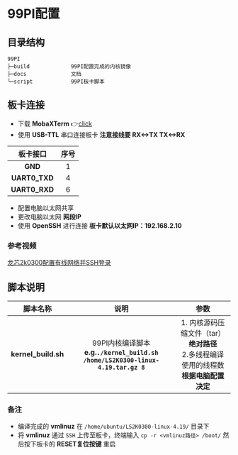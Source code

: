 # 99PI配置
## 目录结构
```
99PI
├─build             99PI配置完成的内核镜像
├─docs              文档
└─script            99PI板卡脚本
```
## 板卡连接
- 下载 <b>MobaXTerm</b> 👉[click](https://mobaxterm.mobatek.net/download-home-edition.html)
- 使用 <b>USB-TTL</b> 串口连接板卡 <b>注意接线要 RX<->TX  TX<->RX</b>

| 板卡接口 | 序号 |
| :-: | :-: |
| <b>GND</b> | 1 |
| <b>UART0_TXD</b> | 4 |
| <b>UART0_RXD</b> | 6 |

- 配置电脑以太网共享
- 更改电脑以太网 <b>网段IP</b>
- 使用 <b>OpenSSH</b> 进行连接  <b>板卡默认以太网IP：192.168.2.10</b>
### 参考视频
[龙芯2k0300配置有线网络并SSH登录](https://www.bilibili.com/video/BV14D421u7Gw?vd_source=f713de5a5745113c4c71ea4aa269d9e6&spm_id_from=333.788.videopod.sections)

## 脚本说明
| 脚本名称 | 说明 | 参数 | 
| :-: | :-: | :-: |
| <b>kernel_build.sh</b> | 99PI内核编译脚本 <br><b>e.g.`./kernel_build.sh /home/LS2K0300-linux-4.19.tar.gz 8`</b> | 1. 内核源码压缩文件（tar） <b>绝对路径</b><br>2.多线程编译使用的线程数 <b>根据电脑配置决定</b><br> |
### 备注 
- 编译完成的 <b>vmlinuz</b> 在 `/home/ubuntu/LS2K0300-linux-4.19/` 目录下
- 将 <b>vmlinuz</b> 通过 `SSH` 上传至板卡，终端输入 `cp -r <vmlinuz路径> /boot/` 然后按下板卡的 <b>RESET复位按键</b> 重启
